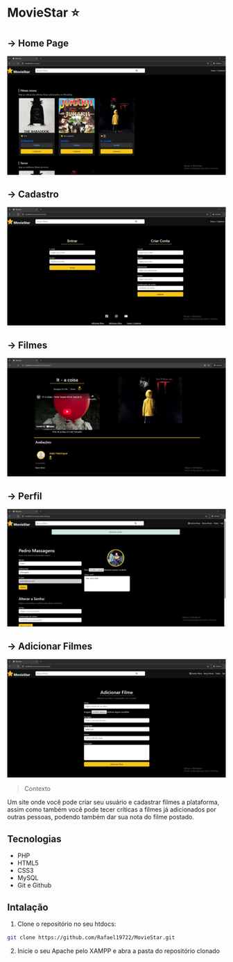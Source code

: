 # MovieStar ⭐ 

## -> Home Page
![preview](./img/img_1.jpg)


## -> Cadastro
![preview](./img/img_2.jpg)


## -> Filmes
![preview](./img/img_3.jpg)


## -> Perfil
![preview](./img/img_4.jpg)


## -> Adicionar Filmes
![preview](./img/img_5.jpg)

> Contexto

Um site onde você pode criar seu usuário e cadastrar filmes a plataforma, assim como também você pode tecer críticas a filmes já adicionados por outras pessoas, podendo também dar sua nota do filme postado.


## Tecnologias
- PHP
- HTML5
- CSS3
- MySQL
- Git e Github

## Intalação

1. Clone o repositório no seu htdocs:
```bash
git clone https://github.com/Rafael19722/MovieStar.git
```
2. Inicie o seu Apache pelo XAMPP e abra a pasta do repositório clonado